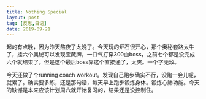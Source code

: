 ```yaml
---
title: Nothing Special 
layout: post
tag: [反思,日记]
date: 2019-09-21        
---
```

起的有点晚，因为昨天熬夜了太晚了。今天玩的炉石很开心，那个奥秘套路太牛了，挂六个奥秘可以发现宝藏牌，一口气打穿300血boss，之前七个都是没完成六个就结束了。但是这个最后boss靠这个直接通了，太爽。一个字无敌。

今天还做了个running coach workout。发现自己跑步确实不行，没跑一会儿呢，就累了。确实要多练，还是那句话，每天早上跑步锻炼身体。锻炼心肺功能。今天的缺憾是本来应该计划周六就开始复习的，结果还是没控制住。